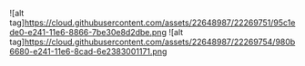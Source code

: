 
![alt tag]https://cloud.githubusercontent.com/assets/22648987/22269751/95c1ede0-e241-11e6-8866-7be30e8d2dbe.png
![alt tag]https://cloud.githubusercontent.com/assets/22648987/22269754/980b6680-e241-11e6-8cad-6e2383001171.png
